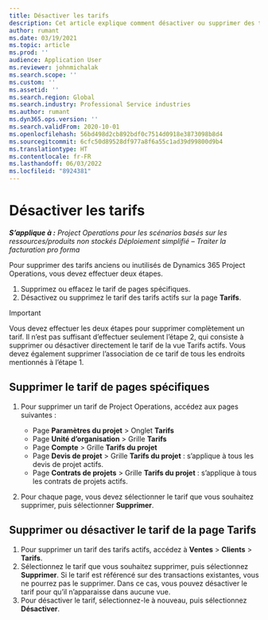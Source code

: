 ```yaml
---
title: Désactiver les tarifs
description: Cet article explique comment désactiver ou supprimer des tarifs inutilisés ou anciens.
author: rumant
ms.date: 03/19/2021
ms.topic: article
ms.prod: ''
audience: Application User
ms.reviewer: johnmichalak
ms.search.scope: ''
ms.custom: ''
ms.assetid: ''
ms.search.region: Global
ms.search.industry: Professional Service industries
ms.author: rumant
ms.dyn365.ops.version: ''
ms.search.validFrom: 2020-10-01
ms.openlocfilehash: 56bd498d2cb892bdf0c7514d0918e3873098b8d4
ms.sourcegitcommit: 6cfc50d89528df977a8f6a55c1ad39d99800d9b4
ms.translationtype: HT
ms.contentlocale: fr-FR
ms.lasthandoff: 06/03/2022
ms.locfileid: "8924381"
---
```

# <a name="deactivate-price-lists"></a>Désactiver les tarifs 

_**S’applique à :** Project Operations pour les scénarios basés sur les ressources/produits non stockés Déploiement simplifié – Traiter la facturation pro forma_

Pour supprimer des tarifs anciens ou inutilisés de Dynamics 365 Project Operations, vous devez effectuer deux étapes. 

1. Supprimez ou effacez le tarif de pages spécifiques.
2. Désactivez ou supprimez le tarif des tarifs actifs sur la page **Tarifs**.

>[!IMPORTANT]
> Vous devez effectuer les deux étapes pour supprimer complètement un tarif. Il n’est pas suffisant d’effectuer seulement l’étape 2, qui consiste à supprimer ou désactiver directement le tarif de la vue Tarifs actifs. Vous devez également supprimer l’association de ce tarif de tous les endroits mentionnés à l’étape 1.

## <a name="delete-the-price-list-from-specific-pages"></a>Supprimer le tarif de pages spécifiques
1. Pour supprimer un tarif de Project Operations, accédez aux pages suivantes :  

      - Page **Paramètres du projet** > Onglet **Tarifs**
      - Page **Unité d’organisation** > Grille **Tarifs**
      - Page **Compte** > Grille **Tarifs du projet**
      - Page **Devis de projet** > Grille **Tarifs du projet** : s’applique à tous les devis de projet actifs.
      - Page **Contrats de projets** > Grille **Tarifs du projet** : s’applique à tous les contrats de projets actifs.

 2. Pour chaque page, vous devez sélectionner le tarif que vous souhaitez supprimer, puis sélectionner **Supprimer**. 
 
## <a name="delete-or-deactivate-the-price-list-from-the-price-lists-page"></a>Supprimer ou désactiver le tarif de la page Tarifs
 
1. Pour supprimer un tarif des tarifs actifs, accédez à **Ventes** > **Clients** > **Tarifs**. 
2. Sélectionnez le tarif que vous souhaitez supprimer, puis sélectionnez **Supprimer**. Si le tarif est référencé sur des transactions existantes, vous ne pourrez pas le supprimer. Dans ce cas, vous pouvez désactiver le tarif pour qu’il n’apparaisse dans aucune vue. 
3. Pour désactiver le tarif, sélectionnez-le à nouveau, puis sélectionnez **Désactiver**.   
